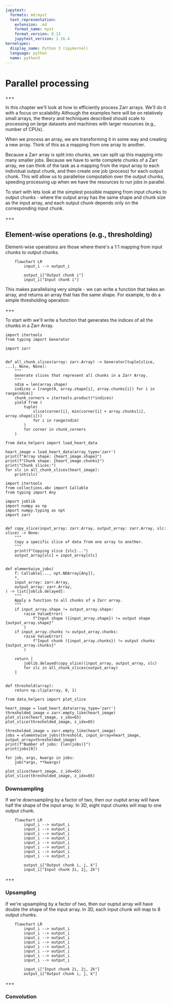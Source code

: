 ```yaml
---
jupytext:
  formats: md:myst
  text_representation:
    extension: .md
    format_name: myst
    format_version: 0.13
    jupytext_version: 1.16.4
kernelspec:
  display_name: Python 3 (ipykernel)
  language: python
  name: python3
---
```


# Parallel processing

+++

In this chapter we'll look at how to efficiently process Zarr arrays.
We'll do it with a focus on scalability
Although the examples here will be on relatively small arrays, the theory and techniques described should scale to processing on large datasets and machines with larger resources (e.g., number of CPUs).

When we process an array, we are transforming it in some way and creating a new array.
Think of this as a mapping from one array to another.

Because a Zarr array is split into chunks, we can split up this mapping into many smaller jobs.
Because we have to write complete chunks of a Zarr array, we can think of the task as a mapping from the input array to each individual output chunk, and then create one job (process) for each output chunk.
This will allow us to parallelise computation over the output chunks, speeding processing up when we have the resources to run jobs in parallel.

To start with lets look at the simplest possible mapping from input chunks to output chunks - where the output array has the same shape and chunk size as the input array, and each output chunk depends only on the corresponding input chunk.

+++

## Element-wise operations (e.g., thresholding)
Element-wise operations are those where there's a 1:1 mapping from input chunks to output chunks.

```{mermaid}
    flowchart LR
        input_i --> output_i
        
        output_i["Output chunk i"]
        input_i["Input chunk i"]
```

This makes parallelising very simple - we can write a function that takes an array, and returns an array that has the same shape. For example, to do a simple thresholding operation:

+++

To start with we'll write a function that generates the indices of all the chunks in a Zarr Array.

```{code-cell} ipython3
import itertools
from typing import Generator

import zarr


def all_chunk_slices(array: zarr.Array) -> Generator[tuple[slice, ...], None, None]:
    """
    Generate slices that represent all chunks in a Zarr Array.
    """
    ndim = len(array.shape)
    indices = [range(0, array.shape[i], array.chunks[i]) for i in range(ndim)]
    chunk_corners = itertools.product(*indices)
    yield from (
        tuple(
            slice(corner[i], min(corner[i] + array.chunks[i], array.shape[i]))
            for i in range(ndim)
        )
        for corner in chunk_corners
    )
```

```{code-cell} ipython3
from data_helpers import load_heart_data

heart_image = load_heart_data(array_type='zarr')
print(f"Array shape: {heart_image.shape}")
print(f"Chunk shape: {heart_image.chunks}")
print("Chunk slices:")
for slc in all_chunk_slices(heart_image):
    print(slc)
```

```{code-cell} ipython3
import itertools
from collections.abc import Callable
from typing import Any

import joblib
import numpy as np
import numpy.typing as npt
import zarr


def copy_slice(input_array: zarr.Array, output_array: zarr.Array, slc: slice) -> None:
    """
    Copy a specific slice of data from one array to another.
    """
    print(f"Copying slice {slc}...")
    output_array[slc] = input_array[slc]


def elementwise_jobs(
    f: Callable[..., npt.NDArray[Any]],
    *,
    input_array: zarr.Array,
    output_array: zarr.Array,
) -> list[joblib.delayed]:
    """
    Apply a function to all chunks of a Zarr array.
    """
    if input_array.shape != output_array.shape:
        raise ValueError(
            f"Input shape ({input_array.shape}) != output shape {output_array.shape}"
        )
    if input_array.chunks != output_array.chunks:
        raise ValueError(
            f"Input chunk ({input_array.chunks}) != output chunks {output_array.chunks}"
        )

    return [
        joblib.delayed(copy_slice)(input_array, output_array, slc)
        for slc in all_chunk_slices(output_array)
    ]


def threshold(array):
    return np.clip(array, 0, 1)
```

```{code-cell} ipython3
from data_helpers import plot_slice

heart_image = load_heart_data(array_type='zarr')
thresholded_image = zarr.empty_like(heart_image)
plot_slice(heart_image, z_idx=65)
plot_slice(thresholded_image, z_idx=65)
```

```{code-cell} ipython3
thresholded_image = zarr.empty_like(heart_image)
jobs = elementwise_jobs(threshold, input_array=heart_image, output_array=thresholded_image)
print(f"Number of jobs: {len(jobs)}")
print(jobs[0])
```

```{code-cell} ipython3
for job, args, kwargs in jobs:
    job(*args, **kwargs)
```

```{code-cell} ipython3
plot_slice(heart_image, z_idx=65)
plot_slice(thresholded_image, z_idx=65)
```

### Downsampling

If we're downsampling by a factor of two, then our ouptut array will have half the shape of the input array. In 3D, eight input chunks will map to one output chunk.

```{mermaid}
    flowchart LR
        input_i --> output_i
        input_i --> output_i
        input_i --> output_i
        input_i --> output_i
        input_i --> output_i
        input_i --> output_i
        input_i --> output_i
        input_i --> output_i

        output_i["Output chunk i, j, k"]
        input_i["Input chunk 2i, 2j, 2k"]
```

+++

### Upsampling

If we're upsampling by a factor of two, then our ouptut array will have double the shape of the input array. In 3D, each input chunk will map to 8 output chunks.

```{mermaid}
    flowchart LR
        input_i --> output_i
        input_i --> output_i
        input_i --> output_i
        input_i --> output_i
        input_i --> output_i
        input_i --> output_i
        input_i --> output_i
        input_i --> output_i

        input_i["Input chunk 2i, 2j, 2k"]
        output_i["Output chunk i, j, k"]
```

+++

### Convolution

```{code-cell} ipython3

```

